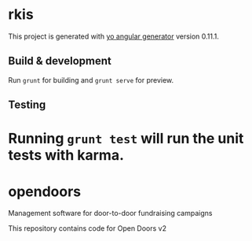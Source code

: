 # rkis

This project is generated with [yo angular generator](https://github.com/yeoman/generator-angular)
version 0.11.1.

## Build & development

Run `grunt` for building and `grunt serve` for preview.

## Testing

Running `grunt test` will run the unit tests with karma.
=======
opendoors
=========

Management software for door-to-door fundraising campaigns

This repository contains code for Open Doors v2
